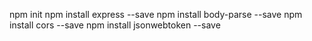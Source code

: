 npm init
npm install express --save
npm install body-parse --save
npm install cors --save
npm install jsonwebtoken --save 